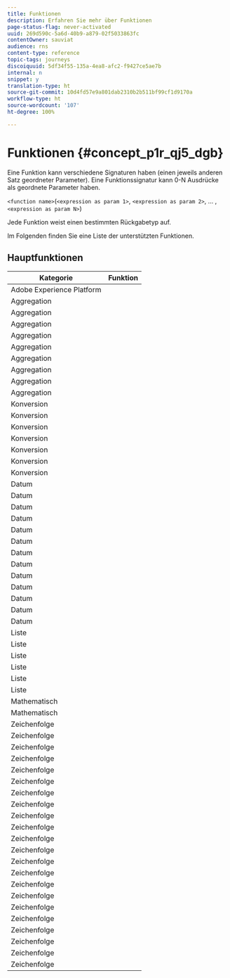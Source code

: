 ```yaml
---
title: Funktionen
description: Erfahren Sie mehr über Funktionen
page-status-flag: never-activated
uuid: 269d590c-5a6d-40b9-a879-02f5033863fc
contentOwner: sauviat
audience: rns
content-type: reference
topic-tags: journeys
discoiquuid: 5df34f55-135a-4ea8-afc2-f9427ce5ae7b
internal: n
snippet: y
translation-type: ht
source-git-commit: 10d4fd57e9a801dab2310b2b511bf99cf1d9170a
workflow-type: ht
source-wordcount: '107'
ht-degree: 100%

---
```



# Funktionen {#concept_p1r_qj5_dgb}

Eine Funktion kann verschiedene Signaturen haben (einen jeweils anderen Satz geordneter Parameter). Eine Funktionssignatur kann 0-N Ausdrücke als geordnete Parameter haben.

`<function name>`(`<expression as param 1>`, `<expression as param 2>`, ... ,`<expression as param N>`)

Jede Funktion weist einen bestimmten Rückgabetyp auf.

Im Folgenden finden Sie eine Liste der unterstützten Funktionen.

## Hauptfunktionen

| Kategorie | Funktion |
|-------------|-----------------------|
| Adobe Experience Platform | [](../functions/functioninsegment.md) |
| Aggregation | [](../functions/functionavg.md) |
| Aggregation | [](../functions/functioncount.md) |
| Aggregation | [](../functions/functioncountonlynull.md) |
| Aggregation | [](../functions/functioncountwithnull.md) |
| Aggregation | [](../functions/functiondistinctcount.md) |
| Aggregation | [](../functions/functiondistinctcountwithnull.md) |
| Aggregation | [](../functions/functionmax.md) |
| Aggregation | [](../functions/functionmin.md) |
| Aggregation | [](../functions/functionsum.md) |
| Konversion | [](../functions/functiontobool.md) |
| Konversion | [](../functions/functiontodatetime.md) |
| Konversion | [](../functions/functiontodatetimeonly.md) |
| Konversion | [](../functions/functiontodecimal.md) |
| Konversion | [](../functions/functiontoduration.md) |
| Konversion | [](../functions/functiontointeger.md) |
| Konversion | [](../functions/functiontostring.md) |
| Datum | [](../functions/functioncurrenttimeinmillis.md) |
| Datum | [](../functions/functioninlastdays.md) |
| Datum | [](../functions/functioninlasthours.md) |
| Datum | [](../functions/functioninlastmonths.md) |
| Datum | [](../functions/functioninlastyears.md) |
| Datum | [](../functions/functioninnextdays.md) |
| Datum | [](../functions/functioninnexthours.md) |
| Datum | [](../functions/functioninnextmonths.md) |
| Datum | [](../functions/functioninnextyears.md) |
| Datum | [](../functions/functionnow.md) |
| Datum | [](../functions/functionnowwithdelta.md) |
| Datum | [](../functions/functionsethours.md) |
| Datum | [](../functions/functionsetdays.md) |
| Liste | [](../functions/functiondistinct.md) |
| Liste | [](../functions/functiondistinctcount.md) |
| Liste | [](../functions/functionin.md) |
| Liste | [](../functions/functionlistsize.md) |
| Liste | [](../functions/functionserializelist.md) |
| Liste | [](../functions/functionsort.md) |
| Mathematisch | [](../functions/functionrandom.md) |
| Mathematisch | [](../functions/functionround.md) |
| Zeichenfolge | [](../functions/functionconcat.md) |
| Zeichenfolge | [](../functions/functioncontain.md) |
| Zeichenfolge | [](../functions/functioncontainwithignorecase.md) |
| Zeichenfolge | [](../functions/functionendwith.md) |
| Zeichenfolge | [](../functions/functionendwithignorecase.md) |
| Zeichenfolge | [](../functions/functionequalignorecase.md) |
| Zeichenfolge | [](../functions/functionindexof.md) |
| Zeichenfolge | [](../functions/functionisempty.md) |
| Zeichenfolge | [](../functions/functionisnotempty.md) |
| Zeichenfolge | [](../functions/functionlastindexof.md) |
| Zeichenfolge | [](../functions/functionlength.md) |
| Zeichenfolge | [](../functions/functionlower.md) |
| Zeichenfolge | [](../functions/functionmatchregexp.md) |
| Zeichenfolge | [](../functions/functionnotequalignorecase.md) |
| Zeichenfolge | [](../functions/functionreplace.md) |
| Zeichenfolge | [](../functions/functionreplaceall.md) |
| Zeichenfolge | [](../functions/functionstartwith.md) |
| Zeichenfolge | [](../functions/functionstartwithignorecase.md) |
| Zeichenfolge | [](../functions/functionsubstr.md) |
| Zeichenfolge | [](../functions/functiontrim.md) |
| Zeichenfolge | [](../functions/functionupper.md) |
| Zeichenfolge | [](../functions/functionuuid.md) |